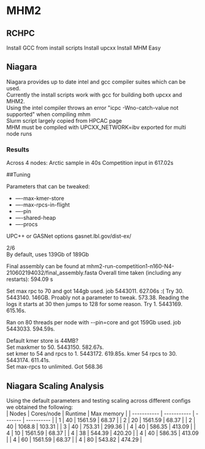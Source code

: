 # MHM2

## RCHPC

Install GCC from install scripts
Install upcxx
Install MHM
Easy

## Niagara
Niagara provides up to date intel and gcc compiler suites which can be used.  
Currently the install scripts work with gcc for building both upcxx and MHM2.  
Using the intel compiler throws an error "icpc -Wno-catch-value not supported" when compiling mhm  
Slurm script largely copied from HPCAC page  
MHM must be compiled with UPCXX_NETWORK=ibv exported for multi node runs

### Results
Across 4 nodes:
Arctic sample in 40s
Competition input in 617.02s

##Tuning

Parameters that can be tweaked:

- —-max-kmer-store
- —-max-rpcs-in-flight
- —-pin
- —-shared-heap
- —-procs

UPC++ or GASNet options
gasnet.lbl.gov/dist-ex/

2/6  
By default, uses 139Gb of 189Gb  

Final assembly can be found at  mhm2-run-competition1-n160-N4-210602194032/final_assembly.fasta
Overall time taken (including any restarts): 594.09 s

Set max rpc to 70 and got 144gb used. job 5443011. 627.06s :(
Try 30. 5443140. 146GB. Proably not a parameter to tweak. 573.38. Reading the logs it starts at 30 then jumps to 128 for some reason.
Try 1. 5443169. 615.16s.


Ran on 80 threads per node with --pin=core and got 159Gb used. job 5443033. 594.59s.
  
Default kmer store is 44MB?  
Set maxkmer to 50. 5443150. 582.67s.  
set kmer to 54 and rpcs to 1. 5443172. 619.85s. 
kmer 54 rpcs to 30. 5443174. 611.41s.  
Set max-rpcs to unlimited. Got 568.36

## Niagara Scaling Analysis

Using the default parameters and testing scaling across different configs we obtained the following:  
| Nodes       | Cores/node  | Runtime | Max memory |
| ----------- | ----------- | ------- | ---------- |
| 1           | 40          | 1561.59 | 68.37      |
| 2           | 20          | 1561.59 | 68.37      |
| 2           | 40          | 1068.8  | 103.31     |
| 3           | 40          | 753.31  | 299.36     |
| 4           | 40          | 586.35  | 413.09     |
| 4           | 10          | 1561.59 | 68.37      |
| 4           | 38          | 544.39  | 420.20     |
| 4           | 40          | 586.35  | 413.09     |
| 4           | 60          | 1561.59 | 68.37      |
| 4           | 80          | 543.82  | 474.29     |


